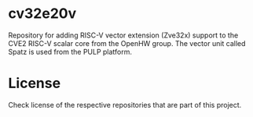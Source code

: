 # cv32e20v
Repository for adding RISC-V vector extension (Zve32x) support to the CVE2 RISC-V scalar core from the OpenHW group. The vector unit called Spatz is used from the PULP platform.
# License
Check license of the respective repositories that are part of this project.
